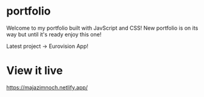 # portfolio
Welcome to my portfolio built with JavScript and CSS! New portfolio is on its way but until it's ready enjoy this one!

Latest project -> Eurovision App!

# View it live
https://majazimnoch.netlify.app/